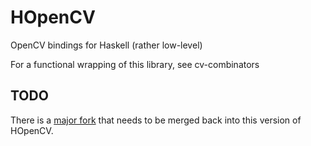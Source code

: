 # HOpenCV

OpenCV bindings for Haskell (rather low-level)

For a functional wrapping of this library, see cv-combinators


## TODO

There is a [major fork](https://github.com/acowley/HOpenCV) that needs to be merged back into this version of HOpenCV.
